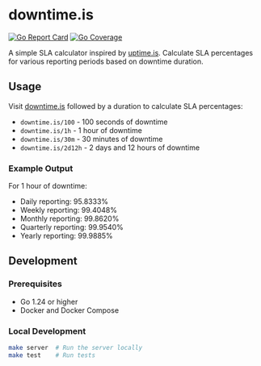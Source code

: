 # downtime.is

[![Go Report Card](https://goreportcard.com/badge/github.com/catgrep/downtime.is)](https://goreportcard.com/report/github.com/catgrep/downtime.is) [![Go Coverage](https://codecov.io/gh/catgrep/downtime.is/branch/main/graph/badge.svg)](https://codecov.io/gh/catgrep/downtime.is)

A simple SLA calculator inspired by [uptime.is](https://uptime.is). Calculate SLA percentages for various reporting periods based on downtime duration.

## Usage

Visit [downtime.is](https://downtime.is) followed by a duration to calculate SLA percentages:

- `downtime.is/100` - 100 seconds of downtime
- `downtime.is/1h` - 1 hour of downtime
- `downtime.is/30m` - 30 minutes of downtime
- `downtime.is/2d12h` - 2 days and 12 hours of downtime

### Example Output

For 1 hour of downtime:
- Daily reporting: 95.8333%
- Weekly reporting: 99.4048%
- Monthly reporting: 99.8620%
- Quarterly reporting: 99.9540%
- Yearly reporting: 99.9885%

## Development

### Prerequisites
- Go 1.24 or higher
- Docker and Docker Compose

### Local Development
```bash
make server  # Run the server locally
make test    # Run tests
```
